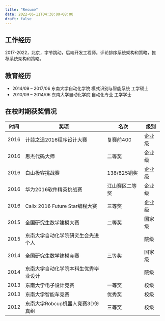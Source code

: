 ```yaml
---
title: "Resume"
date: 2022-06-11T04:30:00+08:00
draft: false
---
```



## 工作经历
2017-2022，北京，字节跳动，后端开发工程师。评论排序系统架构和策略，推荐系统架构和策略。

## 教育经历
* 2014/09 – 2017/06  东南大学自动化学院  模式识别与智能系统  工学硕士   
* 2010/09 – 2014/06  东南大学自动化学院  自动化专业         工学学士  

## 在校时期获奖情况
| 时间 | 奖项  | 名次 | 级别 |
| ---- | ---- | ----| ---- |
| 2016 | 计蒜之道2016程序设计大赛	        | 复赛前400	   | 企业级 | 
| 2016 | 思杰代码大师	                    | 二等奖	       | 企业级 |
| 2016 | 白山极客挑战赛	                | 138/825铜奖   | 企业级 |
| 2016 | 华为2016软件精英挑战赛	        | 江山赛区二等奖  | 企业级 |
| 2016 | Calix 2016 Future Star编程大赛  | 三等奖         | 企业级 |
| 2015 | 全国研究生数学建模大赛             | 二等奖         | 国家级 |
| 2015 | 东南大学自动化学院研究生会先进个人   |               | 院级 |
| 2014 | 全国研究生数学建模竞赛	            | 三等奖	        | 国家级 |
| 2014 | 东南大学自动化学院本科生优秀毕业设计	|              | 院级 |
| 2013 | 东南大学电子设计竞赛	            | 一等奖         | 校级 |
| 2013 | 东南大学智能车竞赛	            | 优秀奖	        | 校级 |
| 2012 | 东南大学Robcup机器人竞赛3D仿真组	| 三等奖         | 校级 |

